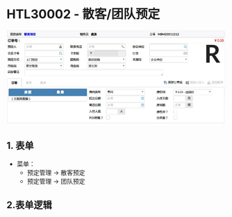 # HTL30002 - 散客/团队预定

![](/_images/projects/htl/htl-30001-01.JPG)

## 1. 表单

* 菜单：
  * 预定管理 -&gt; 散客预定
  * 预定管理 -&gt; 团队预定

## 2.表单逻辑

## 



